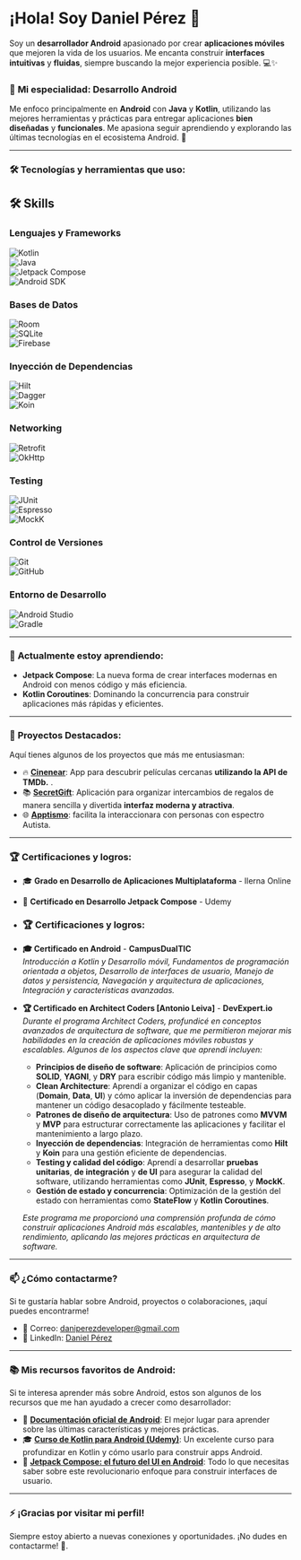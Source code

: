 # ¡Hola! Soy **Daniel Pérez** 👋

Soy un **desarrollador Android** apasionado por crear **aplicaciones móviles** que mejoren la vida de los usuarios. Me encanta construir **interfaces intuitivas** y **fluidas**, siempre buscando la mejor experiencia posible. 💻✨

### 📱 **Mi especialidad: Desarrollo Android** 

Me enfoco principalmente en **Android** con **Java** y **Kotlin**, utilizando las mejores herramientas y prácticas para entregar aplicaciones **bien diseñadas** y **funcionales**. Me apasiona seguir aprendiendo y explorando las últimas tecnologías en el ecosistema Android. 🚀

---

### 🛠️ **Tecnologías y herramientas que uso:**

## 🛠️ **Skills**

### Lenguajes y Frameworks  
![Kotlin](https://img.shields.io/badge/Kotlin-0095D5?style=for-the-badge&logo=kotlin&logoColor=white&labelColor=101010)  
![Java](https://img.shields.io/badge/Java-007396?style=for-the-badge&logo=java&logoColor=white&labelColor=101010)  
![Jetpack Compose](https://img.shields.io/badge/Jetpack_Compose-4285F4?style=for-the-badge&logo=jetpackcompose&logoColor=white&labelColor=101010)  
![Android SDK](https://img.shields.io/badge/Android_SDK-3DDC84?style=for-the-badge&logo=android&logoColor=white&labelColor=101010)  

### Bases de Datos  
![Room](https://img.shields.io/badge/Room-4285F4?style=for-the-badge&logo=sqlite&logoColor=white&labelColor=101010)  
![SQLite](https://img.shields.io/badge/SQLite-003B57?style=for-the-badge&logo=sqlite&logoColor=white&labelColor=101010)  
![Firebase](https://img.shields.io/badge/Firebase-FFCA28?style=for-the-badge&logo=firebase&logoColor=white&labelColor=101010)  

### Inyección de Dependencias  
![Hilt](https://img.shields.io/badge/Hilt-0078D7?style=for-the-badge&logo=dagger&logoColor=white&labelColor=101010)  
![Dagger](https://img.shields.io/badge/Dagger-FF5722?style=for-the-badge&logo=dagger&logoColor=white&labelColor=101010)  
![Koin](https://img.shields.io/badge/Koin-6DB33F?style=for-the-badge&logo=kotlin&logoColor=white&labelColor=101010)  

### Networking  
![Retrofit](https://img.shields.io/badge/Retrofit-0078D7?style=for-the-badge&logo=retrofit&logoColor=white&labelColor=101010)  
![OkHttp](https://img.shields.io/badge/OkHttp-5B5B5B?style=for-the-badge&logo=android&logoColor=white&labelColor=101010)  

### Testing  
![JUnit](https://img.shields.io/badge/JUnit-25A162?style=for-the-badge&logo=junit5&logoColor=white&labelColor=101010)  
![Espresso](https://img.shields.io/badge/Espresso-6DB33F?style=for-the-badge&logo=android&logoColor=white&labelColor=101010)  
![MockK](https://img.shields.io/badge/MockK-FF4785?style=for-the-badge&logo=kotlin&logoColor=white&labelColor=101010)  

### Control de Versiones  
![Git](https://img.shields.io/badge/Git-F05032?style=for-the-badge&logo=git&logoColor=white&labelColor=101010)  
![GitHub](https://img.shields.io/badge/GitHub-181717?style=for-the-badge&logo=github&logoColor=white&labelColor=101010)  

### Entorno de Desarrollo  
![Android Studio](https://img.shields.io/badge/Android_Studio-3DDC84?style=for-the-badge&logo=androidstudio&logoColor=white&labelColor=101010)  
![Gradle](https://img.shields.io/badge/Gradle-02303A?style=for-the-badge&logo=gradle&logoColor=white&labelColor=101010)  


---

### 🌱 **Actualmente estoy aprendiendo:**
- **Jetpack Compose**: La nueva forma de crear interfaces modernas en Android con menos código y más eficiencia.
- **Kotlin Coroutines**: Dominando la concurrencia para construir aplicaciones más rápidas y eficientes.

---

### 🚀 **Proyectos Destacados:**

Aquí tienes algunos de los proyectos que más me entusiasman:

- 🔥 [**Cinenear**](https://github.com/Dedany/Cinenear): App para descubrir películas cercanas **utilizando la API de TMDb.** .
- 📚 [**SecretGift**](https://github.com/Dedany/SecretGift): Aplicación para organizar intercambios de regalos de manera sencilla y divertida **interfaz moderna y atractiva**.
- 🌐 [**Apptismo**](https://github.com/Dedany/Apptismo): facilita la interaccionara con personas con espectro Autista.

---

### 🏆 **Certificaciones y logros:**

- 🎓 **Grado en Desarrollo de Aplicaciones Multiplataforma** - Ilerna Online
- 🏅 **Certificado en Desarrollo Jetpack Compose** - Udemy

- ### 🏆 **Certificaciones y logros:**

- **🎓 Certificado en Android** - **CampusDualTIC**  
   _Introducción a Kotlin y Desarrollo móvil, Fundamentos de programación orientada a objetos, Desarrollo de interfaces de usuario, Manejo de datos y persistencia, Navegación y arquitectura de aplicaciones, Integración y características avanzadas._

- **🏆 Certificado en Architect Coders [Antonio Leiva]** - **DevExpert.io**  
   _Durante el programa Architect Coders, profundicé en conceptos avanzados de arquitectura de software, que me permitieron mejorar mis habilidades en la creación de aplicaciones móviles robustas y escalables. Algunos de los aspectos clave que aprendí incluyen:_

   - **Principios de diseño de software**: Aplicación de principios como **SOLID**, **YAGNI**, y **DRY** para escribir código más limpio y mantenible.
   - **Clean Architecture**: Aprendí a organizar el código en capas (**Domain**, **Data**, **UI**) y cómo aplicar la inversión de dependencias para mantener un código desacoplado y fácilmente testeable.
   - **Patrones de diseño de arquitectura**: Uso de patrones como **MVVM** y **MVP** para estructurar correctamente las aplicaciones y facilitar el mantenimiento a largo plazo.
   - **Inyección de dependencias**: Integración de herramientas como **Hilt** y **Koin** para una gestión eficiente de dependencias.
   - **Testing y calidad del código**: Aprendí a desarrollar **pruebas unitarias**, **de integración** y **de UI** para asegurar la calidad del software, utilizando herramientas como **JUnit**, **Espresso**, y **MockK**.
   - **Gestión de estado y concurrencia**: Optimización de la gestión del estado con herramientas como **StateFlow** y **Kotlin Coroutines**.

   _Este programa me proporcionó una comprensión profunda de cómo construir aplicaciones Android más escalables, mantenibles y de alto rendimiento, aplicando las mejores prácticas en arquitectura de software._

---

### 📫 **¿Cómo contactarme?**  
Si te gustaría hablar sobre Android, proyectos o colaboraciones, ¡aquí puedes encontrarme!

- 📧 Correo: [daniperezdeveloper@gmail.com](mailto:daniperezdeveloper@gmail.com)
- 💼 LinkedIn: [Daniel Pérez](https://www.linkedin.com/in/daniel-pérez-78068154/)

---

### 📚 **Mis recursos favoritos de Android:**

Si te interesa aprender más sobre Android, estos son algunos de los recursos que me han ayudado a crecer como desarrollador:

- 📘 [**Documentación oficial de Android**](https://developer.android.com): El mejor lugar para aprender sobre las últimas características y mejores prácticas.
- 🎓 [**Curso de Kotlin para Android (Udemy)**](https://www.udemy.com/course/kotlin-para-android/): Un excelente curso para profundizar en Kotlin y cómo usarlo para construir apps Android.
- 📱 [**Jetpack Compose: el futuro del UI en Android**](https://developer.android.com/jetpack/compose): Todo lo que necesitas saber sobre este revolucionario enfoque para construir interfaces de usuario.

---

### ⚡ **¡Gracias por visitar mi perfil!**  
Siempre estoy abierto a nuevas conexiones y oportunidades. ¡No dudes en contactarme! 🚀. 
